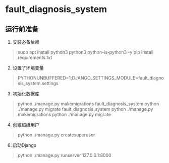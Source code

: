# fault_diagnosis_system

## 运行前准备

1. 安装必备依赖
> sudo apt install python3 python3 python-is-python3 -y
> pip install requirements.txt

2. 设置了环境变量

> PYTHONUNBUFFERED=1;DJANGO_SETTINGS_MODULE=fault_diagnosis_system.settings

3. 初始化数据库

> python ./manage.py makemigrations fault_diagnosis_system
> python ./manage.py migrate fault_diagnosis_system
> python ./manage.py makemigrations
> python ./manage.py migrate

4. 创建超级用户

> python ./manage.py createsuperuser
  
6. 启动Django

> python ./manage.py runserver 127.0.0.1:8000
